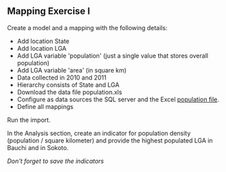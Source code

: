 ## Mapping Exercise I

Create a model and a mapping with the following details:

* Add location State
* Add location LGA
* Add LGA variable 'population' (just a single value that stores overall population)
* Add LGA variable 'area' (in square km)
* Data collected in 2010 and 2011
* Hierarchy consists of State and LGA
* Download the data file population.xls
* Configure as data sources the SQL server and the Excel [population file](population.xls).
* Define all mappings

Run the import.

In the Analysis section, create an indicator for population density (population / square kilometer) and provide the highest populated LGA in Bauchi and in Sokoto.

*Don't forget to save the indicators*